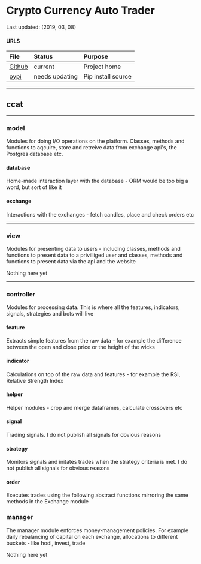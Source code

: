 # Crypto Currency Auto Trader
Last updated: (2019, 03, 08)

#### URLS

| File | Status | Purpose |
| :-- | :-- | :-- |
| [Github](https://github.com/bliiir/ccat) | current | Project home |
| [pypi](https://pypi.org/project/ccat/) | needs updating | Pip install source |

---

## ccat

---

### model
Modules for doing I/O operations on the platform. Classes, methods and functions to aqcuire, store and retreive data from exchange api's, the Postgres database etc.

#### database
Home-made interaction layer with the database - ORM would be too big a word, but sort of like it


#### exchange
Interactions with the exchanges - fetch candles, place and check orders etc


---

### view
Modules for presenting data to users - including classes, methods and functions to present data to a privilliged user and classes, methods and functions to present data via the api and the website

Nothing here yet

---

### controller
Modules for processing data. This is where all the features, indicators, signals, strategies and bots will live

#### feature
Extracts simple features from the raw data - for example the difference between the open and close price or the height of the wicks


#### indicator
Calculations on top of the raw data and features - for example the RSI, Relative Strength Index


#### helper
Helper modules - crop and merge dataframes, calculate crossovers etc



#### signal
Trading signals. I do not publish all signals for obvious reasons


#### strategy
Monitors signals and initates trades when the strategy criteria is met. I do not publish all signals for obvious reasons


#### order
Executes trades using the following abstract functions mirroring the same methods in the Exchange module


### manager
The manager module enforces money-management policies. For example daily rebalancing of capital on each exchange, allocations to different buckets - like hodl, invest, trade

Nothing here yet
